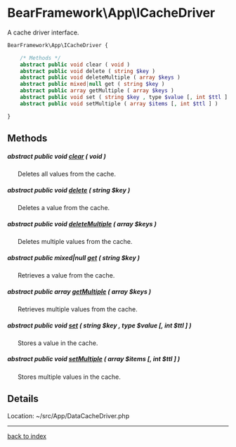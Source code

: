 # BearFramework\App\ICacheDriver

A cache driver interface.

```php
BearFramework\App\ICacheDriver {

	/* Methods */
	abstract public void clear ( void )
	abstract public void delete ( string $key )
	abstract public void deleteMultiple ( array $keys )
	abstract public mixed|null get ( string $key )
	abstract public array getMultiple ( array $keys )
	abstract public void set ( string $key , type $value [, int $ttl ] )
	abstract public void setMultiple ( array $items [, int $ttl ] )

}
```

## Methods

##### abstract public void [clear](bearframework.app.icachedriver.clear.method.md) ( void )

&nbsp;&nbsp;&nbsp;&nbsp;&nbsp;&nbsp;Deletes all values from the cache.

##### abstract public void [delete](bearframework.app.icachedriver.delete.method.md) ( string $key )

&nbsp;&nbsp;&nbsp;&nbsp;&nbsp;&nbsp;Deletes a value from the cache.

##### abstract public void [deleteMultiple](bearframework.app.icachedriver.deletemultiple.method.md) ( array $keys )

&nbsp;&nbsp;&nbsp;&nbsp;&nbsp;&nbsp;Deletes multiple values from the cache.

##### abstract public mixed|null [get](bearframework.app.icachedriver.get.method.md) ( string $key )

&nbsp;&nbsp;&nbsp;&nbsp;&nbsp;&nbsp;Retrieves a value from the cache.

##### abstract public array [getMultiple](bearframework.app.icachedriver.getmultiple.method.md) ( array $keys )

&nbsp;&nbsp;&nbsp;&nbsp;&nbsp;&nbsp;Retrieves multiple values from the cache.

##### abstract public void [set](bearframework.app.icachedriver.set.method.md) ( string $key , type $value [, int $ttl ] )

&nbsp;&nbsp;&nbsp;&nbsp;&nbsp;&nbsp;Stores a value in the cache.

##### abstract public void [setMultiple](bearframework.app.icachedriver.setmultiple.method.md) ( array $items [, int $ttl ] )

&nbsp;&nbsp;&nbsp;&nbsp;&nbsp;&nbsp;Stores multiple values in the cache.

## Details

Location: ~/src/App/DataCacheDriver.php

---

[back to index](index.md)

